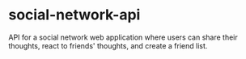 # social-network-api
API for a social network web application where users can share their thoughts, react to friends' thoughts, and create a friend list.
